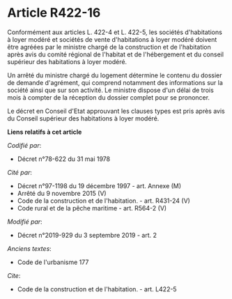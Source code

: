 # Article R422-16

Conformément aux articles L. 422-4 et L. 422-5, les sociétés d'habitations à loyer modéré et sociétés de vente d'habitations
à loyer modéré doivent être agréées par le ministre chargé de la construction et de l'habitation après avis du comité
régional de l'habitat et de l'hébergement et du conseil supérieur des habitations à loyer modéré.

Un arrêté du ministre chargé du logement détermine le contenu du dossier de demande d'agrément, qui comprend notamment des
informations sur la société ainsi que sur son activité. Le ministre dispose d'un délai de trois mois à compter de la
réception du dossier complet pour se prononcer.

Le décret en Conseil d'Etat approuvant les clauses types est pris après avis du Conseil supérieur des habitations à loyer
modéré.

**Liens relatifs à cet article**

_Codifié par_:

  - Décret n°78-622 du 31 mai 1978

_Cité par_:

  - Décret n°97-1198 du 19 décembre 1997 - art. Annexe (M)
  - Arrêté du 9 novembre 2015 (V)
  - Code de la construction et de l'habitation. - art. R431-24 (V)
  - Code rural et de la pêche maritime - art. R564-2 (V)

_Modifié par_:

  - Décret n°2019-929 du 3 septembre 2019 - art. 2

_Anciens textes_:

  - Code de l'urbanisme 177

_Cite_:

  - Code de la construction et de l'habitation. - art. L422-5
